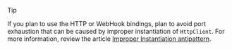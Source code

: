 > [!TIP]
>
> If you plan to use the HTTP or WebHook bindings, plan to avoid port exhaustion that can be caused by improper instantiation of `HttpClient`. For more information, review the article [Improper Instantiation antipattern](https://docs.microsoft.com/en-us/azure/architecture/antipatterns/improper-instantiation/).
>
